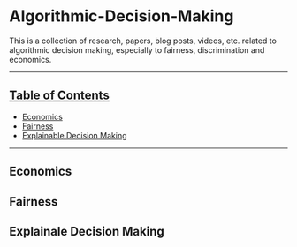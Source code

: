 # Algorithmic-Decision-Making
This is a collection of research, papers, blog posts, videos, etc. related to algorithmic decision making, especially to fairness, discrimination and economics.

----------------------------------------------------------------------------------------------------------------------------------------------------------

## [Table of Contents]()

* [Economics](#Economics)
* [Fairness](#Fairness)
* [Explainable Decision Making](#Explainable-Decision-Making)

----------------------------------------------------------------------------------------------------------------------------------------------------------

## Economics


## Fairness


## Explainale Decision Making
